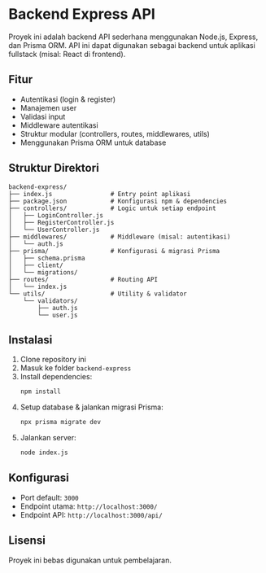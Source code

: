 # Backend Express API

Proyek ini adalah backend API sederhana menggunakan Node.js, Express, dan Prisma ORM. API ini dapat digunakan sebagai backend untuk aplikasi fullstack (misal: React di frontend).

## Fitur

- Autentikasi (login & register)
- Manajemen user
- Validasi input
- Middleware autentikasi
- Struktur modular (controllers, routes, middlewares, utils)
- Menggunakan Prisma ORM untuk database

## Struktur Direktori

```
backend-express/
├── index.js                # Entry point aplikasi
├── package.json            # Konfigurasi npm & dependencies
├── controllers/            # Logic untuk setiap endpoint
│   ├── LoginController.js
│   ├── RegisterController.js
│   └── UserController.js
├── middlewares/            # Middleware (misal: autentikasi)
│   └── auth.js
├── prisma/                 # Konfigurasi & migrasi Prisma
│   ├── schema.prisma
│   ├── client/
│   └── migrations/
├── routes/                 # Routing API
│   └── index.js
└── utils/                  # Utility & validator
    └── validators/
        ├── auth.js
        └── user.js
```

## Instalasi

1. Clone repository ini
2. Masuk ke folder `backend-express`
3. Install dependencies:
   ```bash
   npm install
   ```
4. Setup database & jalankan migrasi Prisma:
   ```bash
   npx prisma migrate dev
   ```
5. Jalankan server:
   ```bash
   node index.js
   ```

## Konfigurasi

- Port default: `3000`
- Endpoint utama: `http://localhost:3000/`
- Endpoint API: `http://localhost:3000/api/`

## Lisensi

Proyek ini bebas digunakan untuk pembelajaran.
